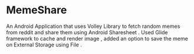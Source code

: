 # MemeShare
 An Android Application that uses Volley Library to fetch random memes from reddit and share them using Android Sharesheet . Used Glide framework to cache and render image , added an option to save the meme on External Storage using File .
